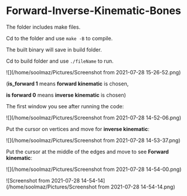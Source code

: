 # Forward-Inverse-Kinematic-Bones

The folder includes make files.

Cd to the folder and use `make -B` to compile.

The built binary will save in build folder.

Cd to build folder and use `./fileName` to run.

![](/home/soolmaz/Pictures/Screenshot from 2021-07-28 15-26-52.png)

(**is_forward 1** means **forward kinematic** is chosen, 

**is forward 0** means **inverse kinematic** is chosen)





The first window you see after running the code:

![](/home/soolmaz/Pictures/Screenshot from 2021-07-28 14-52-06.png)



Put the cursor on vertices and move for **inverse kinematic**:

![](/home/soolmaz/Pictures/Screenshot from 2021-07-28 14-53-37.png)



Put the cursor at the middle of the edges and move to see **Forward kinematic**:

![](/home/soolmaz/Pictures/Screenshot from 2021-07-28 14-54-00.png)

![Screenshot from 2021-07-28 14-54-14](/home/soolmaz/Pictures/Screenshot from 2021-07-28 14-54-14.png)


